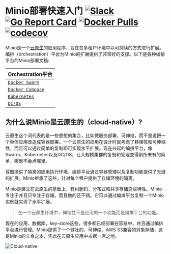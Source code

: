 # Minio部署快速入门 [![Slack](https://slack.minio.io/slack?type=svg)](https://slack.minio.io) [![Go Report Card](https://goreportcard.com/badge/minio/minio)](https://goreportcard.com/report/minio/minio) [![Docker Pulls](https://img.shields.io/docker/pulls/minio/minio.svg?maxAge=604800)](https://hub.docker.com/r/minio/minio/) [![codecov](https://codecov.io/gh/minio/minio/branch/master/graph/badge.svg)](https://codecov.io/gh/minio/minio)

Minio是一个[云原生](https://baike.baidu.com/item/Cloud%20Native/19865304?fr=aladdin)的应用程序，旨在在多租户环境中以可持续的方式进行扩展。编排（orchestration）平台为Minio的扩展提供了非常好的支撑。以下是各种编排平台的Minio部署文档:

| Orchestration平台|
|:---|
| [`Docker Swarm`](https://docs.minio.io/cn/deploy-minio-on-docker-swarm) |
| [`Docker Compose`](https://docs.minio.io/cn/deploy-minio-on-docker-compose) |
| [`Kubernetes`](https://docs.minio.io/cn/deploy-minio-on-kubernetes) |
| [`DC/OS`](https://docs.minio.io/cn/deploy-minio-on-dc-os) |

## 为什么说Minio是云原生的（cloud-native）?
云原生这个词代表的是一些思想的集合，比如微服务部署，可伸缩，而不是说把一个单体应用改造成容器部署。一个云原生的应用在设计时就考虑了移植性和可伸缩性，而且可以通过简单的复制即可实现水平扩展。现在兴起的编排平台，像Swarm、Kubernetes以及DC/OS，让大规模集群的复制和管理变得前所未有的简单，哪里不会点哪里。

容器提供了隔离的应用执行环境，编排平台通过容器管理以及复制功能提供了无缝的扩展。Minio继承了这些，针对每个租户提供了存储环境的隔离。

Minio是建立在云原生的基础上，有纠删码、分布式和共享存储这些特性。Minio专注于并且只专注于存储，而且做的还不错。它可以通过编排平台复制一个Minio实例就实现了水平扩展。

> 在一个云原生环境中，伸缩性不是应用的一个功能而是编排平台的功能。

现在的应用、数据库，key-store这些，很多都已经部署在容器中，并且通过编排平台进行管理。Minio提供了一个健壮的、可伸缩、AWS S3兼容的对象存储，这是Minio的立身之本，凭此在云原生应用中占据一席之地。

![Cloud-native](https://github.com/minio/minio/blob/master/docs/screenshots/Minio_Cloud_Native_Arch.jpg?raw=true)
